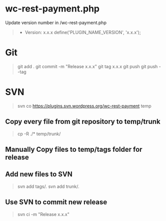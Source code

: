 # wc-rest-payment.php

Update version number in /wc-rest-payment.php

> * Version:           x.x.x
> define('PLUGIN_NAME_VERSION', 'x.x.x');

# Git

> git add .
> git commit -m "Release x.x.x"
> git tag x.x.x
> git push
> git push --tag

# SVN

> svn co https://plugins.svn.wordpress.org/wc-rest-payment temp
## Copy every file from git repository to temp/trunk
> cp -R ./* temp/trunk/
## Manually Copy files to temp/tags folder for release
## Add new files to SVN
> svn add tags/*.*
> svn add trunk/*.*
## Use SVN to commit new release
> svn ci -m "Release x.x.x"